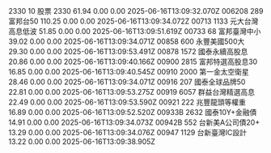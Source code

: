 2330	10	股票 2330	61.94	0.00	0.00	2025-06-16T13:09:32.070Z
006208	289	富邦台50	110.25	0.00	0.00	2025-06-16T13:09:34.072Z
00713	1133	元大台灣高息低波	51.85	0.00	0.00	2025-06-16T13:09:51.619Z
00733	68	富邦臺灣中小	39.02	0.00	0.00	2025-06-16T13:09:34.071Z
00858	600	永豐美國500大	29.30	0.00	0.00	2025-06-16T13:09:53.491Z
00878	1572	國泰永續高股息	20.86	0.00	0.00	2025-06-16T13:09:40.166Z
00900	2815	富邦特選高股息30	16.85	0.00	0.00	2025-06-16T13:09:40.545Z
00910	2000	第一金太空衛星	28.46	0.00	0.00	2025-06-16T13:09:34.071Z
00916	207	國泰全球品牌50	22.81	0.00	0.00	2025-06-16T13:09:53.275Z
00919	6057	群益台灣精選高息	22.49	0.00	0.00	2025-06-16T13:09:53.590Z
00921	222	兆豐龍頭等權重	16.89	0.00	0.00	2025-06-16T13:09:52.520Z
00933B	2632	國泰10Y+金融債	14.91	0.00	0.00	2025-06-16T13:09:34.073Z
00942B	552	台新美A公司債20+	13.29	0.00	0.00	2025-06-16T13:09:34.076Z
00947	1129	台新臺灣IC設計	13.22	0.00	0.00	2025-06-16T13:09:38.905Z